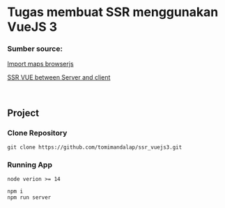 # Tugas membuat SSR menggunakan VueJS 3

### Sumber source:

[Import maps browserjs](https://vuejs.org/guide/quick-start.html#using-vue-from-cdn)

[SSR VUE between Server and client](https://vuejs.org/guide/scaling-up/ssr.html#code-structure)

<br />

## Project

### Clone Repository

```
git clone https://github.com/tomimandalap/ssr_vuejs3.git
```

### Running App

```
node verion >= 14

npm i
npm run server
```
